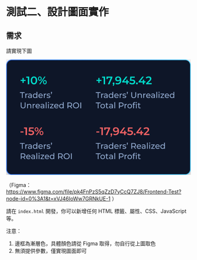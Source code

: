 # 測試二、設計圖面實作

## 需求

請實現下圖

![](./result.png)

（Figma：https://www.figma.com/file/pk4FnPzS5qZzD7yCcQ7ZJ8/Frontend-Test?node-id=0%3A1&t=xVJ46IoWw7GRNkUE-1 ）

請在 `index.html` 開發，你可以新增任何 HTML 標籤、屬性、CSS、JavaScript 等。

注意：

1. 邊框為漸層色，具體顏色請從 Figma 取得，勿自行從上圖取色
2. 無須提供參數，僅實現圖面即可
